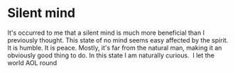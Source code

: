 # Silent mind

It's occurred to me that a silent mind is much more beneficial than I previously thought. This state of no mind seems easy affected by the spirit. It is humble. It is peace. Mostly, it's far from the natural man, making it an obviously good thing to do. In this state I am naturally curious.  I let the world AOL round
